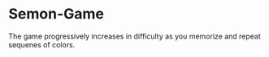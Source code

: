 # Semon-Game
The game progressively increases in difficulty as you memorize and repeat sequenes of colors.
